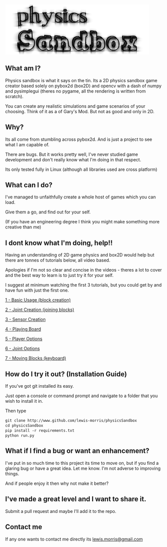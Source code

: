 ![Logo](logo.png)

## What am I?

Physics sandbox is what it says on the tin. Its a 2D physics sandbox game creator based solely on pybox2d (box2D) and 
opencv with a dash of numpy and pysimplegui (theres no pygame, all the rendering is written from scratch).

You can create any realistic simulations and game scenarios of your choosing. Think of it as a of
Gary's Mod. But not as good and only in 2D.

## Why?

Its all come from stumbling across pybox2d. And is just a project to see what I am capable of.
 
There are bugs. But it works pretty well, I've never studied game development and don't really know what I'm doing 
in that respect. 

Its only tested fully in Linux (although all libraries used are cross platform)

## What can I do?

I've managed to unfaithfully create a whole host of games which you can load. 

Give them a go, and find out for your self. 

(If you have an engineering degree I think you might make something more creative than me)

## I dont know what I'm doing, help!!

Having an understanding of 2D game physics and box2D would help but there are tonnes of tutorials below, all video based.

Apologies if I'm not so clear and concise in the videos - theres a lot to cover and the best way to learn is to just try it for your self.

I suggest at minimum watching the first 3 tutorials, but you could get by and have fun with just the first one.

[1 - Basic Usage (block creation)](https://youtu.be/CH1u0otXFXI)

[2 - Joint Creation (joining blocks)](https://youtu.be/BK77i5TU8G8)

[3 - Sensor Creation](https://youtu.be/gW_y8BByAQ4)

[4 - Playing Board](https://youtu.be/hI7d_xic18U)

[5 - Player Options](https://youtu.be/Csu8bPZBR_8)

[6 - Joint Options](https://youtu.be/x3dLDfvPslA)

[7 - Moving Blocks (keyboard)](https://youtu.be/MOCnTr8Zbnk)


## How do I try it out?  (Installation Guide)

If you've got git installed its easy.

Just open a console or command prompt and navigate to a folder that you wish to install it in.

Then type 

```
git clone http://www.github.com/lewis-morris/physicsSandbox
cd physicsSandbox
pip install -r requirements.txt
python run.py
```

## What if I find a bug or want an enhancement?

I've put in so much time to this project its time to move on, but if you find a glaring bug or have a great idea. Let 
me know. I'm not adverse to improving things. 

And if people enjoy it then why not make it better?

## I've made a great level and I want to share it.

Submit a pull request and maybe I'll add it to the repo.

## Contact me

If any one wants to contact me directly its lewis.morris@gmail.com
